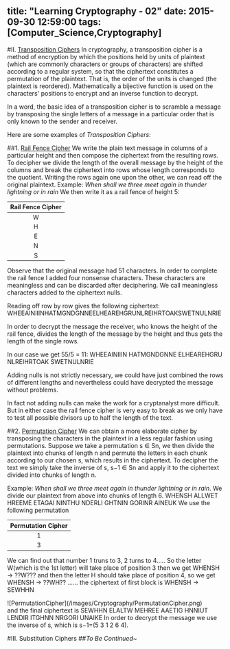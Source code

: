title: "Learning Cryptography - 02"
date: 2015-09-30 12:59:00
tags: [Computer_Science,Cryptography]
---
#II. [Transposition Ciphers](https://en.wikipedia.org/wiki/Transposition_cipher)
In cryptography, a transposition cipher is a method of encryption by which the positions held by units of plaintext (which are commonly characters or groups of characters) are shifted according to a regular system, so that the ciphertext constitutes a permutation of the plaintext. That is, the order of the units is changed (the plaintext is reordered). Mathematically a bijective function is used on the characters' positions to encrypt and an inverse function to decrypt.

In a word, the basic idea of a transposition cipher is to scramble a message by transposing the single letters of a message in a particular order that is only known to the sender and receiver.

Here are some examples of _Transposition Ciphers_:

##1. [Rail Fence Cipher](https://en.wikipedia.org/wiki/Rail_fence_cipher)
We write the plain text message in columns of a particular height and then compose the ciphertext from the resulting rows. To decipher we divide the length of the overall message by the height of the columns and break the ciphertext into rows whose length corresponds to the quotient. Writing the rows again one upon the other, we can read off the original plaintext.
Example: _When shall we three meet again in thunder lightning or in rain_
We then write it as a rail fence of height 5:

|  Rail Fence Cipher  |
|:-------------------:|
|W|H|E|E|A|I|N|I|I|I|N|
|H|A|T|M|G|N|D|G|N|N|<span class="redWord">E</span>|
|E|L|H|E|A|T|E|H|G|R|<span class="redWord">U</span>|
|N|L|R|E|I|H|R|T|O|A|<span class="redWord">K</span>|
|S|W|E|T|N|U|L|N|R|I|<span class="redWord">E</span>|
<script>
document.getElementsByTagName("th")[0].setAttribute("colspan","11");
</script>

Observe that the original message had 51 characters. In order to complete the rail fence I added four <span class="redWord">nonsense characters</span>. These characters are meaningless and can be discarded after deciphering. We call meaningless characters added to the ciphertext <span class="redWord">nulls</span>.

Reading off row by row gives the following ciphertext: WHEEAINIIINHATMGNDGNNEELHEAREHGRUNLREIHRTOAKSWETNULNRIE

In order to decrypt the message the receiver, who knows the height of the rail fence, divides the length of the message by the height and thus gets the length of the single rows.

In our case we get 55/5 = 11: WHEEAINIIIN HATMGNDGNNE ELHEAREHGRU NLREIHRTOAK SWETNULNRIE

Adding nulls is not strictly necessary, we could have just combined the rows of different lengths and nevertheless could have decrypted the message without problems.

In fact not adding nulls can make the work for a cryptanalyst more difficult. But in either case the rail fence cipher is very easy to break as we only have to test all possible divisors up to half the length of the text.

##2. [Permutation Cipher](http://peace.lakeheadu.ca/cs4476/slides/chap2-2.pdf)
We can obtain a more elaborate cipher by transposing the characters in the plaintext in a less regular fashion using permutations. Suppose we take a permutation s ∈ Sn, we then divide the plaintext into chunks of length n and permute the letters in each chunk according to our chosen s, which results in the ciphertext. To decipher the text we simply take the inverse of s, s−1 ∈ Sn and apply it to the ciphertext divided into chunks of length n.

Example: _When shall we three meet again in thunder lightning or in rain_.
We divide our plaintext from above into chunks of length 6.
WHENSH ALLWET HREEME ETAGAI NINTHU NDERLI GHTNIN GORINR AINEUK
We use the following permutation

|   Permutation Cipher  |
|:---------------------:|
| 1 | 2 | 3 | 4 | 5 | 6 |
| 3 | 4 | 2 | 6 | 1 | 5 |
<script>
document.getElementsByTagName("th")[1].setAttribute("colspan","6");
</script>

We can find out that number 1 truns to 3, 2 turns to 4.....
So the letter W(which is the 1st letter) will take place of position 3 then we get WHENSH -> ??W???
and then the letter H should take place of position 4, so we get WHENSH -> ??WH??
......
the ciphertext of first block is <span class="hint" id="PermutationCipher">WHENSH -> SEWHHN</span>
<div class="toHint" target="PermutationCipher">![PermutationCipher](/images/Cryptography/PermutationCipher.png)</div>
and the final ciphertext is SEWHHN ELALTW MEHREE AAETIG HNNIUT LENDIR ITGHNN NRGORI UNAIKE
In order to decrypt the message we use the inverse of s, which is s−1=(5 3 1 2 6 4).

#III. Substitution Ciphers
##_To Be Continued~_